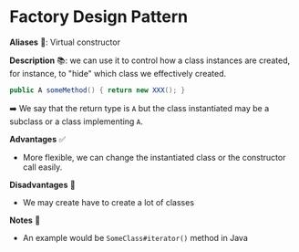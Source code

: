 # Factory Design Pattern

<div class="row row-cols-md-2"><div>

**Aliases** 📌: Virtual constructor

**Description** 📚: we can use it to control how a class instances are created, for instance, to "hide" which class we effectively created.

```java
public A someMethod() { return new XXX(); }
```

➡️ We say that the return type is `A` but the class instantiated may be a subclass or a class implementing `A`.

</div><div>

**Advantages** ✅

* More flexible, we can change the instantiated class or the constructor call easily.

**Disadvantages** 🚫

* We may create have to create a lot of classes

**Notes** 📝

* An example would be `SomeClass#iterator()` method in Java
</div></div>